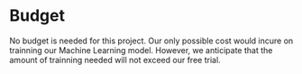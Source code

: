 # Budget

No budget is needed for this project. Our only possible cost would incure on trainning our Machine Learning model. However, we anticipate that the amount of trainning needed will not exceed our free trial.

